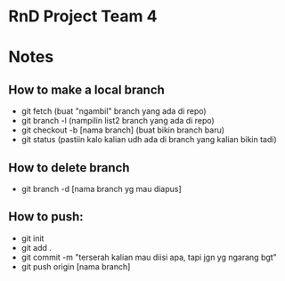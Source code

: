 # RnD Project Team 4

# Notes
## How to make a local branch
- git fetch (buat "ngambil" branch yang ada di repo)
- git branch -l (nampilin list2 branch yang ada di repo)
- git checkout -b [nama branch] (buat bikin branch baru)
- git status (pastiin kalo kalian udh ada di branch yang kalian bikin tadi)

## How to delete branch
- git branch -d [nama branch yg mau diapus] 

## How to push:
- git init
- git add .
- git commit -m "terserah kalian mau diisi apa, tapi jgn yg ngarang bgt"
- git push origin [nama branch]